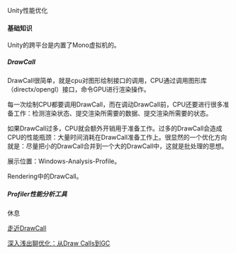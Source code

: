 Unity性能优化

#### 基础知识

Unity的跨平台是内置了Mono虚拟机的。

##### DrawCall

DrawCall很简单，就是cpu对图形绘制接口的调用，CPU通过调用图形库（directx/opengl）接口，命令GPU进行渲染操作。

每一次绘制CPU都要调用DrawCall，而在调动DrawCall前，CPU还要进行很多准备工作：检测渲染状态、提交渲染所需要的数据、提交渲染所需要的状态。

如果DrawCall过多，CPU就会额外开销用于准备工作。过多的DrawCall会造成CPU的性能瓶颈：大量时间消耗在DrawCall准备工作上。很显然的一个优化方向就是：尽量把小的DrawCall合并到一个大的DrawCall中，这就是批处理的思想。

展示位置：Windows-Analysis-Profile。

Rendering中的DrawCall。

##### Profiler性能分析工具

休息



[走近DrawCall](https://zhuanlan.zhihu.com/p/26386905)

[深入浅出聊优化：从Draw Calls到GC](http://www.360doc.com/content/17/0424/11/40005136_648190034.shtml)

